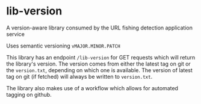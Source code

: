 # lib-version
A version-aware library consumed by the URL fishing detection application service

Uses semantic versioning `vMAJOR.MINOR.PATCH`

This library has an endpoint `/lib-version` for GET requests which will return the library's version. 
The version comes from either the latest tag on git or the `version.txt`, depending on which one is available.
The version of latest tag on git (if fetched) will always be written to `version.txt`.

The library also makes use of a workflow which allows for automated tagging on github.
